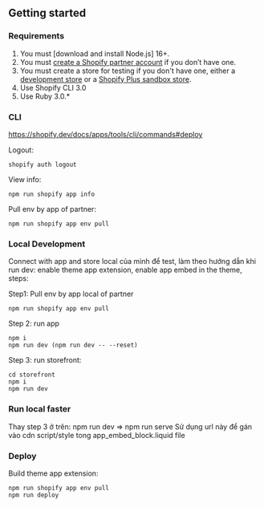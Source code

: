 ## Getting started

### Requirements

1. You must [download and install Node.js] 16+.
1. You must [create a Shopify partner account](https://partners.shopify.com/signup) if you don’t have one.
1. You must create a store for testing if you don't have one, either a [development store](https://help.shopify.com/en/partners/dashboard/development-stores#create-a-development-store) or a [Shopify Plus sandbox store](https://help.shopify.com/en/partners/dashboard/managing-stores/plus-sandbox-store).
1. Use Shopify CLI 3.0
1. Use Ruby 3.0.*

### CLI 
https://shopify.dev/docs/apps/tools/cli/commands#deploy

Logout:
```shell
shopify auth logout
```

View info:
```shell
npm run shopify app info
```

Pull env by app of partner:
```shell
npm run shopify app env pull
```

### Local Development

Connect with app and store local của mình để test, làm theo hướng dẫn khi run dev: enable theme app extension, enable app embed in the theme, steps:

Step1: Pull env by app local of partner
```shell
npm run shopify app env pull
```

Step 2: run app
```shell
npm i
npm run dev (npm run dev -- --reset)
```

Step 3: run storefront:
```shell
cd storefront
npm i
npm run dev
```

### Run local faster

Thay step 3 ở trên: npm run dev => npm run serve
Sử dụng url này để gán vào cdn script/style tong app_embed_block.liquid file

### Deploy

Build theme app extension:

```shell
npm run shopify app env pull
npm run deploy
```